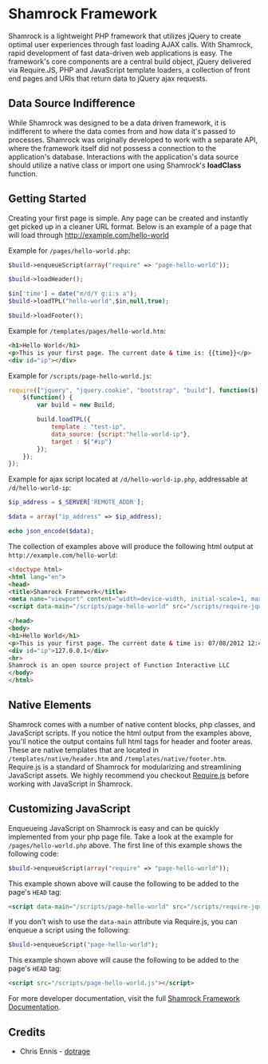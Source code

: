 Shamrock Framework
==================

Shamrock is a lightweight PHP framework that utilizes jQuery to create optimal user experiences through fast loading AJAX calls.  With Shamrock, rapid development of fast data-driven web applications is easy.  The framework's core components are a central build object, jQuery delivered via Require.JS, PHP and JavaScript template loaders, a collection of front end pages and URIs that return data to jQuery ajax requests.

Data Source Indifference
------------------------

While Shamrock was designed to be a data driven framework, it is indifferent to where the data comes from and how data it's passed to processes.  Shamrock was originally developed to work with a separate API, where the framework itself did not possess a connection to the application's database.  Interactions with the application's data source should utilize a native class or import one using Shamrock's **loadClass** function.

Getting Started
---------------

Creating your first page is simple.  Any page can be created and instantly get picked up in a cleaner URL format.  Below is an example of a page that will load through http://example.com/hello-world

Example for `/pages/hello-world.php`:
``` php
$build->enqueueScript(array("require" => "page-hello-world"));

$build->loadHeader();

$in['time'] = date("m/d/Y g:i:s a");
$build->loadTPL("hello-world",$in,null,true);

$build->loadFooter();
```

Example for `/templates/pages/hello-world.htm`:
``` html
<h1>Hello World</h1>
<p>This is your first page. The current date & time is: {{time}}</p>
<div id="ip"></div>
```

Example for `/scripts/page-hello-world.js`:
``` javascript
require(["jquery", "jquery.cookie", "bootstrap", "build"], function($) {
    $(function() {
        var build = new Build;

        build.loadTPL({
			template : "test-ip",
			data_source: {script:"hello-world-ip"},
			target : $("#ip")
		});
    });
});
```

Example for ajax script located at `/d/hello-world-ip.php`, addressable at `/d/hello-world-ip`:
``` php
$ip_address = $_SERVER['REMOTE_ADDR'];

$data = array("ip_address" => $ip_address);

echo json_encode($data);
```

The collection of examples above will produce the following html output at `http://example.com/hello-world`:
``` html
<!doctype html>
<html lang="en">
<head>
<title>Shamrock Framework</title>
<meta name="viewport" content="width=device-width, initial-scale=1, maximum-scale=1.0, minimum-scale=1.0">
<script data-main="/scripts/page-hello-world" src="/scripts/require-jquery.js"></script>

</head>
<body>
<h1>Hello World</h1>
<p>This is your first page. The current date & time is: 07/08/2012 12:48:29 am</p>
<div id="ip">127.0.0.1</div>
<hr>
Shamrock is an open source project of Function Interactive LLC
</body>
</html>
```

Native Elements
---------------
Shamrock comes with a number of native content blocks, php classes, and JavaScript scripts.  If you notice the html output from the examples above, you'll notice the output contains full html tags for header and footer areas.  These are native templates that are located in `/templates/native/header.htm` and `/templates/native/footer.htm`.  Require.js is a standard of Shamrock for modularizing and streamlining JavaScript assets.  We highly recommend you checkout [Require.js][0] before working with JavaScript in Shamrock.

Customizing JavaScript
----------------------
Enqueueing JavaScript on Shamrock is easy and can be quickly implemented from your php page file.  Take a look at the example for `/pages/hello-world.php` above.  The first line of this example shows the following code:
``` php
$build->enqueueScript(array("require" => "page-hello-world"));
```
This example shown above will cause the following to be added to the page's `HEAD` tag:
``` html
<script data-main="/scripts/page-hello-world" src="/scripts/require-jquery.js"></script>
```
If you don't wish to use the `data-main` attribute via Require.js, you can enqueue a script using the following:
``` php
$build->enqueueScript("page-hello-world");
```
This example shown above will cause the following to be added to the page's `HEAD` tag:
``` html
<script src="/scripts/page-hello-world.js"></script>
```

For more developer documentation, visit the full [Shamrock Framework Documentation][1].

## Credits ##
	
* Chris Ennis - [dotrage][2]
	
	
	

[0]: http://requirejs.org/docs/jquery.html
[1]: https://github.com/dotrage/Shamrock/wiki
[2]: https://github.com/dotrage